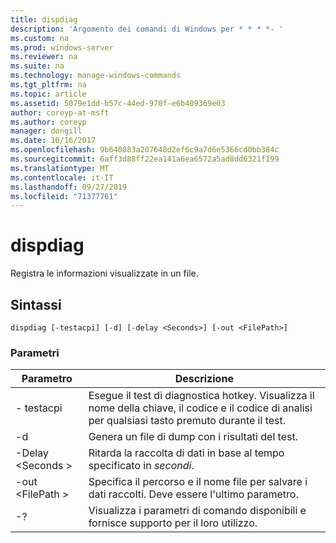 ```yaml
---
title: dispdiag
description: 'Argomento dei comandi di Windows per * * * *- '
ms.custom: na
ms.prod: windows-server
ms.reviewer: na
ms.suite: na
ms.technology: manage-windows-commands
ms.tgt_pltfrm: na
ms.topic: article
ms.assetid: 5079e1dd-b57c-44ed-970f-e6b409369e03
author: coreyp-at-msft
ms.author: coreyp
manager: dongill
ms.date: 10/16/2017
ms.openlocfilehash: 9b640883a207648d2ef6c9a7d6e5366cd0bb384c
ms.sourcegitcommit: 6aff3d88ff22ea141a6ea6572a5ad8dd6321f199
ms.translationtype: MT
ms.contentlocale: it-IT
ms.lasthandoff: 09/27/2019
ms.locfileid: "71377761"
---
```

# <a name="dispdiag"></a>dispdiag



Registra le informazioni visualizzate in un file.

## <a name="syntax"></a>Sintassi

```
dispdiag [-testacpi] [-d] [-delay <Seconds>] [-out <FilePath>]
```

### <a name="parameters"></a>Parametri

|Parametro|Descrizione|
|---------|-----------|
|- testacpi|Esegue il test di diagnostica hotkey. Visualizza il nome della chiave, il codice e il codice di analisi per qualsiasi tasto premuto durante il test.|
|-d|Genera un file di dump con i risultati del test.|
|-Delay \<Seconds >|Ritarda la raccolta di dati in base al tempo specificato in *secondi*.|
|-out \<FilePath >|Specifica il percorso e il nome file per salvare i dati raccolti. Deve essere l'ultimo parametro.|
|-?|Visualizza i parametri di comando disponibili e fornisce supporto per il loro utilizzo.|